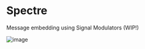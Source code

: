# Spectre
Message embedding using Signal Modulators (WIP!)

![image](https://github.com/TheBarret/Spectre/assets/25234371/9ac752ea-e9a8-4e9b-b97b-cbc2f271aac1)
